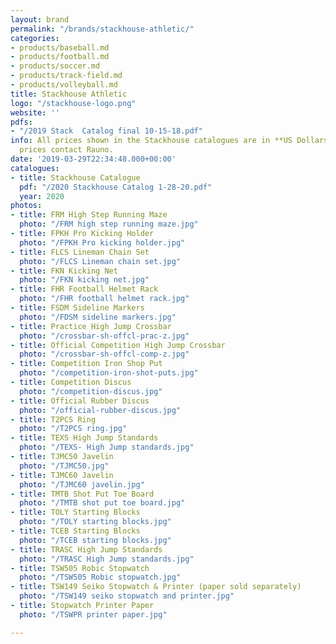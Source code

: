 ```yaml
---
layout: brand
permalink: "/brands/stackhouse-athletic/"
categories:
- products/baseball.md
- products/football.md
- products/soccer.md
- products/track-field.md
- products/volleyball.md
title: Stackhouse Athletic
logo: "/stackhouse-logo.png"
website: ''
pdfs:
- "/2019 Stack  Catalog final 10-15-18.pdf"
info: All prices shown in the Stackhouse catalogues are in **US Dollars**. For accurate
  prices contact Rauno.
date: '2019-03-29T22:34:48.000+00:00'
catalogues:
- title: Stackhouse Catalogue
  pdf: "/2020 Stackhouse Catalog 1-28-20.pdf"
  year: 2020
photos:
- title: FRM High Step Running Maze
  photo: "/FRM high step running maze.jpg"
- title: FPKH Pro Kicking Holder
  photo: "/FPKH Pro kicking holder.jpg"
- title: FLCS Lineman Chain Set
  photo: "/FLCS Lineman chain set.jpg"
- title: FKN Kicking Net
  photo: "/FKN kicking net.jpg"
- title: FHR Football Helmet Rack
  photo: "/FHR football helmet rack.jpg"
- title: FSDM Sideline Markers
  photo: "/FDSM sideline markers.jpg"
- title: Practice High Jump Crossbar
  photo: "/crossbar-sh-offcl-prac-z.jpg"
- title: Official Competition High Jump Crossbar
  photo: "/crossbar-sh-offcl-comp-z.jpg"
- title: Competition Iron Shop Put
  photo: "/competition-iron-shot-puts.jpg"
- title: Competition Discus
  photo: "/competition-discus.jpg"
- title: Official Rubber Discus
  photo: "/official-rubber-discus.jpg"
- title: T2PCS Ring
  photo: "/T2PCS ring.jpg"
- title: TEXS High Jump Standards
  photo: "/TEXS- High Jump standards.jpg"
- title: TJMC50 Javelin
  photo: "/TJMC50.jpg"
- title: TJMC60 Javelin
  photo: "/TJMC60 javelin.jpg"
- title: TMTB Shot Put Toe Board
  photo: "/TMTB shot put toe board.jpg"
- title: TOLY Starting Blocks
  photo: "/TOLY starting blocks.jpg"
- title: TCEB Starting Blocks
  photo: "/TCEB starting blocks.jpg"
- title: TRASC High Jump Standards
  photo: "/TRASC High Jump standards.jpg"
- title: TSW505 Robic Stopwatch
  photo: "/TSW505 Robic stopwatch.jpg"
- title: TSW149 Seiko Stopwatch & Printer (paper sold separately)
  photo: "/TSW149 seiko stopwatch and printer.jpg"
- title: Stopwatch Printer Paper
  photo: "/TSWPR printer paper.jpg"

---
```

